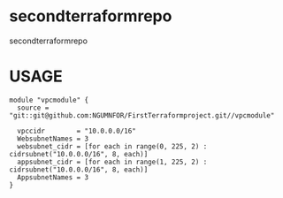 # secondterraformrepo
secondterraformrepo

# USAGE 

```hcl 
module "vpcmodule" {
  source = "git::git@github.com:NGUMNFOR/FirstTerraformproject.git//vpcmodule"

  vpccidr        = "10.0.0.0/16"
  WebsubnetNames = 3
  websubnet_cidr = [for each in range(0, 225, 2) : cidrsubnet("10.0.0.0/16", 8, each)]
  appsubnet_cidr = [for each in range(1, 225, 2) : cidrsubnet("10.0.0.0/16", 8, each)]
  AppsubnetNames = 3 
}
```
